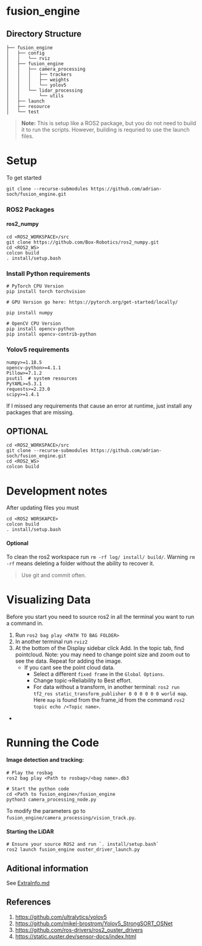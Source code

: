 # fusion_engine

## Directory Structure
```
├── fusion_engine
│   ├── config
│   │   └── rviz
│   ├── fusion_engine
│   │   ├── camera_processing
│   │   │   ├── trackers
│   │   │   ├── weights
│   │   │   └── yolov5
│   │   └── lidar_processing
│   │       └── utils
│   ├── launch
│   ├── resource
│   └── test
```
<!---
tree -d -L 3 -I __pycache__
--->

> **Note:** This is setup like a ROS2 package, but you do not need to build it to run the scripts. However, building is requried to use the launch files.

# Setup

To get started
```
git clone --recurse-submodules https://github.com/adrian-soch/fusion_engine.git
```

### ROS2 Packages

#### ros2_numpy
```
cd <ROS2_WORKSPACE>/src
git clone https://github.com/Box-Robotics/ros2_numpy.git
cd <ROS2_WS>
colcon build
. install/setup.bash
```

### Install Python requirements
```
# PyTorch CPU Version
pip install torch torchvision

# GPU Version go here: https://pytorch.org/get-started/locally/

pip install numpy

# OpenCV CPU Version
pip install opencv-python
pip install opencv-contrib-python
```

### Yolov5 requirements
```
numpy>=1.18.5
opencv-python>=4.1.1
Pillow>=7.1.2
psutil  # system resources
PyYAML>=5.3.1
requests>=2.23.0
scipy>=1.4.1
```

If I missed any requirements that cause an error at runtime, just install any packages that are missing.

## OPTIONAL
```
cd <ROS2_WORKSPACE>/src
git clone --recurse-submodules https://github.com/adrian-soch/fusion_engine.git
cd <ROS2_WS>
colcon build
```
# Development notes

After updating files you must 
```
cd <ROS2 WORSKAPCE>
colcon build
. install/setup.bash
```

#### Optional
To clean the ros2 workspace run `rm -rf log/ install/ build/`. Warning `rm -rf` means deleting a folder without the ability to recover it.

> Use git and commit often.

# Visualizing Data

Before you start you need to source ros2 in all the terminal you want to run a command in.

1. Run `ros2 bag play <PATH TO BAG FOLDER>`
1. In another terminal run `rviz2`
1. At the bottom of the Display sidebar click Add. In the topic tab, find pointcloud. Note: you may need to change point size and zoom out to see the data. Repeat for adding the image.
   - If you cant see the point cloud data.
     - Select a different `fixed frame` in the `Global Options`.
     - Change topic->Reliability to Best effort.
     - For data without a transform, in another terminal:
  ```ros2 run tf2_ros static_transform_publisher 0 0 0 0 0 0 world map```. Here `map` is found from the frame_id from the command `ros2 topic echo /<Topic name>`.
  - 

# Running the Code

#### Image detection and tracking:
```
# Play the rosbag
ros2 bag play <Path to rosbag>/<bag name>.db3

# Start the python code
cd <Path to fusion_engine>/fusion_engine
python3 camera_processing_node.py
```
To modify the parameters go to `fusion_engine/camera_processing/vision_track.py`.


#### Starting the LiDAR
```
# Ensure your source ROS2 and run `. install/setup.bash`
ros2 launch fusion_engine ouster_driver_launch.py
```
## Aditional information

See [ExtraInfo.md](./ExtraInfo.md)

## References

1. https://github.com/ultralytics/yolov5
2. https://github.com/mikel-brostrom/Yolov5_StrongSORT_OSNet
3. https://github.com/ros-drivers/ros2_ouster_drivers
4. https://static.ouster.dev/sensor-docs/index.html
